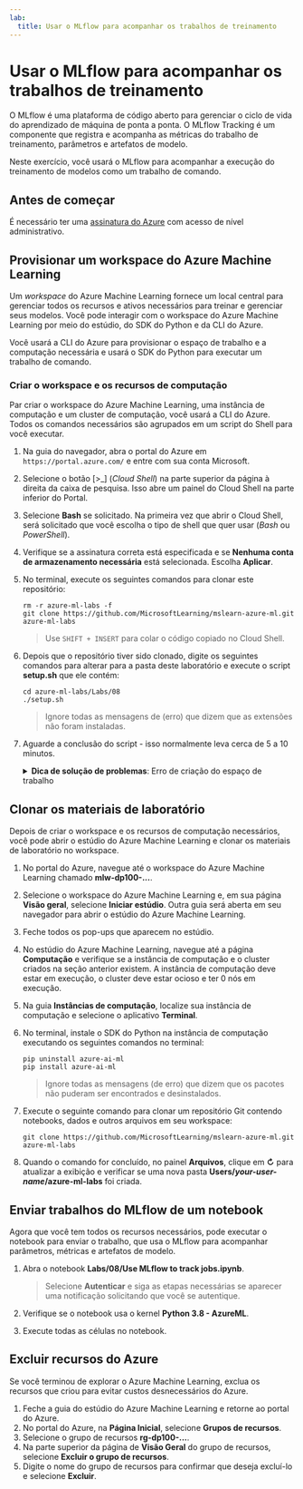 ```yaml
---
lab:
  title: Usar o MLflow para acompanhar os trabalhos de treinamento
---
```


# Usar o MLflow para acompanhar os trabalhos de treinamento

O MLflow é uma plataforma de código aberto para gerenciar o ciclo de vida do aprendizado de máquina de ponta a ponta. O MLflow Tracking é um componente que registra e acompanha as métricas do trabalho de treinamento, parâmetros e artefatos de modelo.

Neste exercício, você usará o MLflow para acompanhar a execução do treinamento de modelos como um trabalho de comando.

## Antes de começar

É necessário ter uma [assinatura do Azure](https://azure.microsoft.com/free?azure-portal=true) com acesso de nível administrativo.

## Provisionar um workspace do Azure Machine Learning

Um *workspace* do Azure Machine Learning fornece um local central para gerenciar todos os recursos e ativos necessários para treinar e gerenciar seus modelos. Você pode interagir com o workspace do Azure Machine Learning por meio do estúdio, do SDK do Python e da CLI do Azure.

Você usará a CLI do Azure para provisionar o espaço de trabalho e a computação necessária e usará o SDK do Python para executar um trabalho de comando.

### Criar o workspace e os recursos de computação

Par criar o workspace do Azure Machine Learning, uma instância de computação e um cluster de computação, você usará a CLI do Azure. Todos os comandos necessários são agrupados em um script do Shell para você executar.

1. Na guia do navegador, abra o portal do Azure em `https://portal.azure.com/` e entre com sua conta Microsoft.
1. Selecione o botão \[>_] (*Cloud Shell*) na parte superior da página à direita da caixa de pesquisa. Isso abre um painel do Cloud Shell na parte inferior do Portal.
1. Selecione **Bash** se solicitado. Na primeira vez que abrir o Cloud Shell, será solicitado que você escolha o tipo de shell que quer usar (*Bash* ou *PowerShell*).
1. Verifique se a assinatura correta está especificada e se **Nenhuma conta de armazenamento necessária** está selecionada. Escolha **Aplicar**.
1. No terminal, execute os seguintes comandos para clonar este repositório:

    ```azurecli
    rm -r azure-ml-labs -f
    git clone https://github.com/MicrosoftLearning/mslearn-azure-ml.git azure-ml-labs
    ```

    > Use `SHIFT + INSERT` para colar o código copiado no Cloud Shell. 

1. Depois que o repositório tiver sido clonado, digite os seguintes comandos para alterar para a pasta deste laboratório e execute o script **setup.sh** que ele contém:

    ```azurecli
    cd azure-ml-labs/Labs/08
    ./setup.sh
    ```

    > Ignore todas as mensagens de (erro) que dizem que as extensões não foram instaladas.

1. Aguarde a conclusão do script - isso normalmente leva cerca de 5 a 10 minutos.

    <details>
    <summary><b>Dica de solução de problemas</b>: Erro de criação do espaço de trabalho</summary><br>
    <p>Se você receber um erro ao executar o script de instalação por meio da CLI, será necessário provisionar os recursos manualmente:</p>
    <ol>
        <li>Na Página inicial do portal do Azure, selecione <b>+Criar um recurso</b>.</li>
        <li>Pesquise o <i>machine learning</i> e <b>Azure Machine Learning</b>. Selecione <b>Criar</b>.</li>
        <li>Crie um novo recurso do Azure Machine Learning com as seguintes configurações: <ul>
                <li><b>Assinatura</b>: <i>sua assinatura do Azure</i></li>
                <li><b>Grupo de recursos</b>: rg-dp100-labs</li>
                <li><b>Nome do espaço de trabalho</b>: mlw-dp100-labs</li>
                <li><b>Região</b>: <i>selecione a região geográfica mais próxima</i></li>
                <li><b>Conta de armazenamento</b>: <i>observe a nova conta de armazenamento padrão que será criada para o seu workspace</i></li>
                <li><b>Cofre de chaves</b>: <i>observe o novo cofre de chaves padrão que será criado para o seu workspace</i></li>
                <li><b>Application Insights</b>: <i>observe o novo recurso do Application Insights padrão que será criado para o seu workspace</i></li>
                <li><b>Registro de contêiner</b>: nenhum (<i>um será criado automaticamente quando você implantar um modelo em um contêiner pela primeira vez</i>)</li>
            </ul>
        <li>Selecione <b>Review + create</b> e aguarde até que o workspace e seus recursos associados sejam criados - isso normalmente leva cerca de 5 minutos.</li>
        <li>Selecione <b>Go to resource</b> em sua página <b>Visão greal</b>, selecione <b>Launch studio</b>. Outra guia será aberta em seu navegador para abrir o estúdio do Azure Machine Learning.</li>
        <li>Feche todos os pop-ups que aparecem no estúdio.</li>
        <li>No estúdio do Azure Machine Learning, navegue até a página <b>Compute</b> e selecione <b>+New</b> na guia <b>Compute instances</b>.</li>
        <li>Dê um nome exclusivo à instância de computação e selecione <b>Standard_DS11_v2</b> como o tamanho da máquina virtual.</li>
        <li>Selecione <b>Examinar + criar</b> e <b>Criar</b>.</li>
        <li>Em seguida, selecione a guia <b>Compute Clusters</b> e selecione <b>+New</b>.</li>
        <li>Escolha a mesma região em que você criou seu workspace e selecione <b>Standard_DS11_v2</b> como o tamanho da máquina virtual. Selecione <b>Avançar</b></li>
        <li>Dê ao cluster um nome exclusivo e selecione <b>Create</b>.</li>
    </ol>
    </details>

## Clonar os materiais de laboratório

Depois de criar o workspace e os recursos de computação necessários, você pode abrir o estúdio do Azure Machine Learning e clonar os materiais de laboratório no workspace.

1. No portal do Azure, navegue até o workspace do Azure Machine Learning chamado **mlw-dp100-...**.
1. Selecione o workspace do Azure Machine Learning e, em sua página **Visão geral**, selecione **Iniciar estúdio**. Outra guia será aberta em seu navegador para abrir o estúdio do Azure Machine Learning.
1. Feche todos os pop-ups que aparecem no estúdio.
1. No estúdio do Azure Machine Learning, navegue até a página **Computação** e verifique se a instância de computação e o cluster criados na seção anterior existem. A instância de computação deve estar em execução, o cluster deve estar ocioso e ter 0 nós em execução.
1. Na guia **Instâncias de computação**, localize sua instância de computação e selecione o aplicativo **Terminal**.
1. No terminal, instale o SDK do Python na instância de computação executando os seguintes comandos no terminal:

    ```
    pip uninstall azure-ai-ml
    pip install azure-ai-ml
    ```

    > Ignore todas as mensagens (de erro) que dizem que os pacotes não puderam ser encontrados e desinstalados.

1. Execute o seguinte comando para clonar um repositório Git contendo notebooks, dados e outros arquivos em seu workspace:

    ```
    git clone https://github.com/MicrosoftLearning/mslearn-azure-ml.git azure-ml-labs
    ```

1. Quando o comando for concluído, no painel **Arquivos**, clique em **↻** para atualizar a exibição e verificar se uma nova pasta **Users/*your-user-name*/azure-ml-labs** foi criada.

## Enviar trabalhos do MLflow de um notebook

Agora que você tem todos os recursos necessários, pode executar o notebook para enviar o trabalho, que usa o MLflow para acompanhar parâmetros, métricas e artefatos de modelo.

1. Abra o notebook **Labs/08/Use MLflow to track jobs.ipynb**.

    > Selecione **Autenticar** e siga as etapas necessárias se aparecer uma notificação solicitando que você se autentique.

1. Verifique se o notebook usa o kernel **Python 3.8 - AzureML**.
1. Execute todas as células no notebook.

## Excluir recursos do Azure

Se você terminou de explorar o Azure Machine Learning, exclua os recursos que criou para evitar custos desnecessários do Azure.

1. Feche a guia do estúdio do Azure Machine Learning e retorne ao portal do Azure.
1. No portal do Azure, na **Página Inicial**, selecione **Grupos de recursos**.
1. Selecione o grupo de recursos **rg-dp100-...**.
1. Na parte superior da página de **Visão Geral** do grupo de recursos, selecione **Excluir o grupo de recursos**.
1. Digite o nome do grupo de recursos para confirmar que deseja excluí-lo e selecione **Excluir**.
